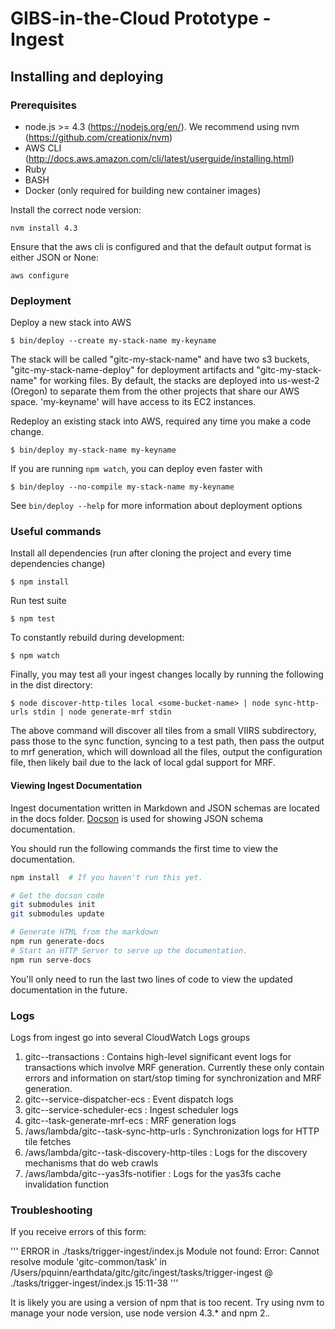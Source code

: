 # GIBS-in-the-Cloud Prototype - Ingest

## Installing and deploying

### Prerequisites

* node.js >= 4.3 (https://nodejs.org/en/). We recommend using nvm (https://github.com/creationix/nvm)
* AWS CLI (http://docs.aws.amazon.com/cli/latest/userguide/installing.html)
* Ruby
* BASH
* Docker (only required for building new container images)

Install the correct node version:

```
nvm install 4.3
```

Ensure that the aws cli is configured and that the default output format is either JSON or None:

```
aws configure
```

### Deployment

Deploy a new stack into AWS
```
$ bin/deploy --create my-stack-name my-keyname
```
The stack will be called "gitc-my-stack-name" and have two s3 buckets, "gitc-my-stack-name-deploy" for deployment
artifacts and "gitc-my-stack-name" for working files. By default, the stacks are deployed into us-west-2 (Oregon)
to separate them from the other projects that share our AWS space. 'my-keyname' will have access to its EC2
instances.

Redeploy an existing stack into AWS, required any time you make a code change.
```
$ bin/deploy my-stack-name my-keyname
```

If you are running `npm watch`, you can deploy even faster with
```
$ bin/deploy --no-compile my-stack-name my-keyname
```

See `bin/deploy --help` for more information about deployment options

### Useful commands

Install all dependencies (run after cloning the project and every time dependencies change)
```
$ npm install
```

Run test suite
```
$ npm test
```

To constantly rebuild during development:
```
$ npm watch
```

Finally, you may test all your ingest changes locally by running the following in the dist directory:

```
$ node discover-http-tiles local <some-bucket-name> | node sync-http-urls stdin | node generate-mrf stdin
```

The above command will discover all tiles from a small VIIRS subdirectory, pass those to the sync
function, syncing to a test path, then pass the output to mrf generation, which will download
all the files, output the configuration file, then likely bail due to the lack of local gdal support
for MRF.

#### Viewing Ingest Documentation

Ingest documentation written in Markdown and JSON schemas are located in the docs folder. [Docson](https://github.com/lbovet/docson) is used for showing JSON schema documentation.

You should run the following commands the first time to view the documentation.

```Bash
npm install  # If you haven't run this yet.

# Get the docson code
git submodules init
git submodules update

# Generate HTML from the markdown
npm run generate-docs
# Start an HTTP Server to serve up the documentation.
npm run serve-docs
```

You'll only need to run the last two lines of code to view the updated documentation in the future.


### Logs

Logs from ingest go into several CloudWatch Logs groups

1. gitc-<stack>-transactions : Contains high-level significant event logs for transactions which involve MRF generation.
Currently these only contain errors and information on start/stop timing for synchronization and MRF generation.
2. gitc-<stack>-service-dispatcher-ecs : Event dispatch logs
3. gitc-<stack>-service-scheduler-ecs : Ingest scheduler logs
4. gitc-<stack>-task-generate-mrf-ecs : MRF generation logs
5. /aws/lambda/gitc-<stack>-task-sync-http-urls : Synchronization logs for HTTP tile fetches
6. /aws/lambda/gitc-<stack>-task-discovery-http-tiles : Logs for the discovery mechanisms that do web crawls
7. /aws/lambda/gitc-<stack>-yas3fs-notifier : Logs for the yas3fs cache invalidation function

### Troubleshooting

If you receive errors of this form:

'''
ERROR in ./tasks/trigger-ingest/index.js
Module not found: Error: Cannot resolve module 'gitc-common/task' in /Users/pquinn/earthdata/gitc/gitc/ingest/tasks/trigger-ingest
@ ./tasks/trigger-ingest/index.js 15:11-38
'''

It is likely you are using a version of npm that is too recent. Try using nvm to manage your node version, use node version 4.3.* and npm 2.*.*
